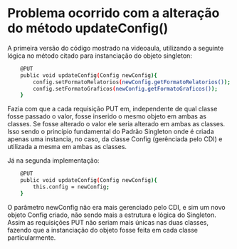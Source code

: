 # Problema ocorrido com a alteração do método updateConfig()

A primeira versão do código mostrado na videoaula, utilizando a seguinte lógica no método citado para instanciação do objeto singleton:
```sh
    @PUT
    public void updateConfig(Config newConfig){
        config.setFormatoRelatorios(newConfig.getFormatoRelatorios());
        config.setFormatoGraficos(newConfig.getFormatoGraficos());
    }
```
Fazia com que a cada requisição PUT em, independente de qual classe fosse passado o valor, fosse inserido o mesmo objeto em ambas as classes. Se fosse alterado o valor ele seria alterado em ambas as classes. Isso sendo o princípio fundamental do Padrão Singleton onde é criada apenas uma instancia, no caso, da classe Config (gerênciada pelo CDI) e utilizada a mesma em ambas as classes.

Já na segunda implementação:
```sh  
    @PUT
    public void updateConfig(Config newConfig){
        this.config = newConfig;
    }
```

O parâmetro newConfig não era mais gerenciado pelo CDI, e sim um novo objeto Config criado, não sendo mais a estrutura e lógica do Singleton. Assim as requisições PUT não seriam mais únicas nas duas classes, fazendo que a instanciação do objeto fosse feita em cada classe particularmente. 

